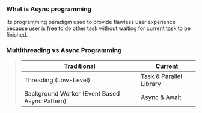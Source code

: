 ### What is Async programming
Its programming paradigm used to provide flawless user experience because user is free to do other task without waiting for current task to be finished.
### Multithreading vs Async Programming
>| Traditional | Current |
>| ------ | ----------- |
>|   Threading (Low-Level)   | Task & Parallel Library |
>| Background Worker (Event Based Async Pattern) | Async & Await |



